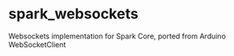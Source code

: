 spark_websockets
================

Websockets implementation for Spark Core, ported from Arduino WebSocketClient
